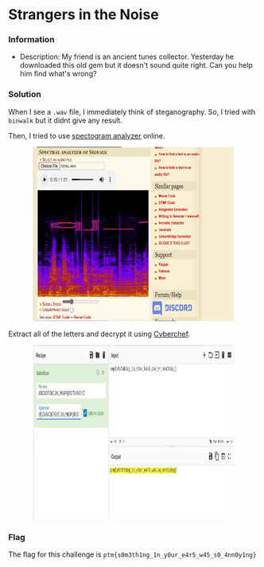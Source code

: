 # Strangers in the Noise

### Information
* Description: My friend is an ancient tunes collector. Yesterday he downloaded this old gem but it doesn't sound quite right. Can you help him find what's wrong?

### Solution                     
When I see a ```.wav``` file, I immediately think of steganography. So, I tried with ```binwalk``` but it didnt give any result.

Then, I tried to use <a href="https://www.dcode.fr/spectral-analysis">spectogram analyzer</a> online.

<p align="center">
  <img width="80%" height="350" src="solution/noise.PNG">
</p>

Extract all of the letters and decrypt it using <a href="https://gchq.github.io/CyberChef/">Cyberchef</a>.
<p align="center">
  <img width="80%" height="350" src="solution/noise1.PNG">
</p>

### Flag

The flag for this challenge is ```ptm{s0m3th1ng_1n_y0ur_e4r5_w45_s0_4nn0y1ng}```
